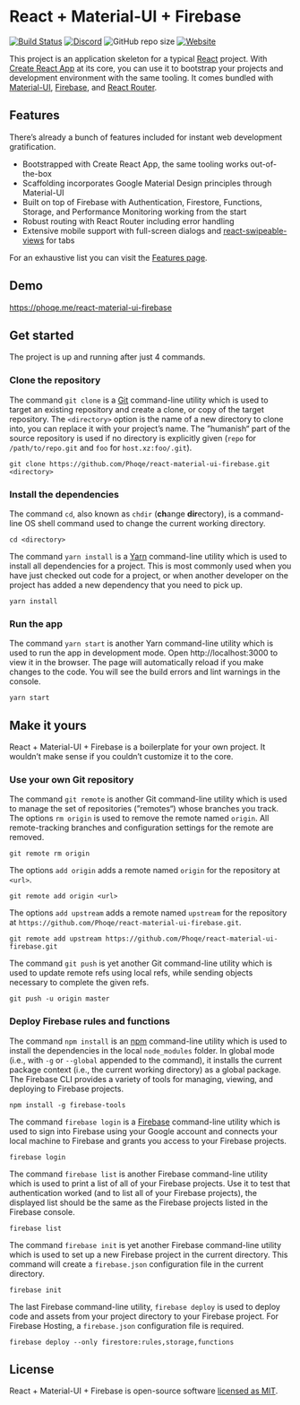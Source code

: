 # React + Material-UI + Firebase

[![Build Status](https://travis-ci.org/Phoqe/react-material-ui-firebase.svg?branch=master)](https://travis-ci.org/Phoqe/react-material-ui-firebase)
[![Discord](https://img.shields.io/discord/567707014361513995.svg)](https://discord.gg/y3EMyrN)
![GitHub repo size](https://img.shields.io/github/repo-size/Phoqe/react-material-ui-firebase.svg)
[![Website](https://img.shields.io/website/https/phoqe.me/react-material-ui-firebase.svg)](https://phoqe.me/react-material-ui-firebase)

This project is an application skeleton for a typical [React](https://reactjs.org) project. With [Create React App](https://facebook.github.io/create-react-app) at its core, you can use it to bootstrap your projects and development environment with the same tooling. It comes bundled with [Material-UI](https://material-ui.com), [Firebase](https://firebase.google.com), and [React Router](https://reacttraining.com/react-router).

## Features

There’s already a bunch of features included for instant web development gratification.

- Bootstrapped with Create React App, the same tooling works out-of-the-box
- Scaffolding incorporates Google Material Design principles through Material-UI
- Built on top of Firebase with Authentication, Firestore, Functions, Storage, and Performance Monitoring working from the start
- Robust routing with React Router including error handling
- Extensive mobile support with full-screen dialogs and [react-swipeable-views](https://react-swipeable-views.com) for tabs

For an exhaustive list you can visit the [Features page](https://github.com/Phoqe/react-material-ui-firebase/wiki/Features).

## Demo

https://phoqe.me/react-material-ui-firebase

## Get started

The project is up and running after just 4 commands.

### Clone the repository

The command `git clone` is a [Git](https://www.git-scm.com) command-line utility which is used to target an existing repository and create a clone, or copy of the target repository. The `<directory>` option is the name of a new directory to clone into, you can replace it with your project’s name. The ”humanish“ part of the source repository is used if no directory is explicitly given (`repo` for `/path/to/repo.git` and `foo` for `host.xz:foo/.git`).

```
git clone https://github.com/Phoqe/react-material-ui-firebase.git <directory>
```

### Install the dependencies

The command `cd`, also known as `chdir` (**ch**ange **dir**ectory), is a command-line OS shell command used to change the current working directory.

```
cd <directory>
```

The command `yarn install` is a [Yarn](https://yarnpkg.com) command-line utility which is used to install all dependencies for a project. This is most commonly used when you have just checked out code for a project, or when another developer on the project has added a new dependency that you need to pick up.

```
yarn install
```

### Run the app

The command `yarn start` is another Yarn command-line utility which is used to run the app in development mode. Open http://localhost:3000 to view it in the browser. The page will automatically reload if you make changes to the code. You will see the build errors and lint warnings in the console.

```
yarn start
```

## Make it yours

React + Material-UI + Firebase is a boilerplate for your own project. It wouldn’t make sense if you couldn’t customize it to the core.

### Use your own Git repository

The command `git remote` is another Git command-line utility which is used to manage the set of repositories (”remotes“) whose branches you track. The options `rm origin` is used to remove the remote named `origin`. All remote-tracking branches and configuration settings for the remote are removed.

```
git remote rm origin
```

The options `add origin` adds a remote named `origin` for the repository at `<url>`.

```
git remote add origin <url>
```

The options `add upstream` adds a remote named `upstream` for the repository at `https://github.com/Phoqe/react-material-ui-firebase.git`.

```
git remote add upstream https://github.com/Phoqe/react-material-ui-firebase.git
```

The command `git push` is yet another Git command-line utility which is used to update remote refs using local refs, while sending objects necessary to complete the given refs.

```
git push -u origin master
```

### Deploy Firebase rules and functions

The command `npm install` is an [npm](https://www.npmjs.com) command-line utility which is used to install the dependencies in the local `node_modules` folder. In global mode (i.e., with `-g` or `--global` appended to the command), it installs the current package context (i.e., the current working directory) as a global package. The Firebase CLI provides a variety of tools for managing, viewing, and deploying to Firebase projects.

```
npm install -g firebase-tools
```

The command `firebase login` is a [Firebase](https://firebase.google.com) command-line utility which is used to sign into Firebase using your Google account and connects your local machine to Firebase and grants you access to your Firebase projects.

```
firebase login
```

The command `firebase list` is another Firebase command-line utility which is used to print a list of all of your Firebase projects. Use it to test that authentication worked (and to list all of your Firebase projects), the displayed list should be the same as the Firebase projects listed in the Firebase console.

```
firebase list
```

The command `firebase init` is yet another Firebase command-line utility which is used to set up a new Firebase project in the current directory. This command will create a `firebase.json` configuration file in the current directory.

```
firebase init
```

The last Firebase command-line utility, `firebase deploy` is used to deploy code and assets from your project directory to your Firebase project. For Firebase Hosting, a `firebase.json` configuration file is required.

```
firebase deploy --only firestore:rules,storage,functions
```

## License

React + Material-UI + Firebase is open-source software [licensed as MIT](https://github.com/Phoqe/react-material-ui-firebase/blob/master/LICENSE.md).
